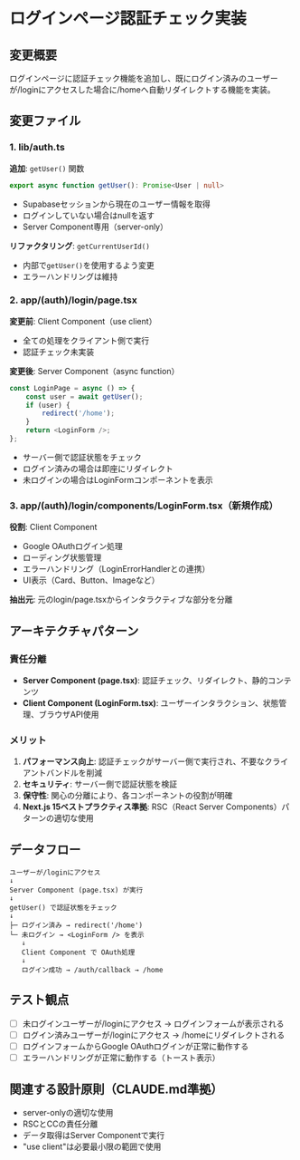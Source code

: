 # ログインページ認証チェック実装

## 変更概要
ログインページに認証チェック機能を追加し、既にログイン済みのユーザーが/loginにアクセスした場合に/homeへ自動リダイレクトする機能を実装。

## 変更ファイル

### 1. lib/auth.ts
**追加**: `getUser()` 関数
```typescript
export async function getUser(): Promise<User | null>
```
- Supabaseセッションから現在のユーザー情報を取得
- ログインしていない場合はnullを返す
- Server Component専用（server-only）

**リファクタリング**: `getCurrentUserId()`
- 内部で`getUser()`を使用するよう変更
- エラーハンドリングは維持

### 2. app/(auth)/login/page.tsx
**変更前**: Client Component（use client）
- 全ての処理をクライアント側で実行
- 認証チェック未実装

**変更後**: Server Component（async function）
```typescript
const LoginPage = async () => {
    const user = await getUser();
    if (user) {
        redirect('/home');
    }
    return <LoginForm />;
};
```
- サーバー側で認証状態をチェック
- ログイン済みの場合は即座にリダイレクト
- 未ログインの場合はLoginFormコンポーネントを表示

### 3. app/(auth)/login/components/LoginForm.tsx（新規作成）
**役割**: Client Component
- Google OAuthログイン処理
- ローディング状態管理
- エラーハンドリング（LoginErrorHandlerとの連携）
- UI表示（Card、Button、Imageなど）

**抽出元**: 元のlogin/page.tsxからインタラクティブな部分を分離

## アーキテクチャパターン

### 責任分離
- **Server Component (page.tsx)**: 認証チェック、リダイレクト、静的コンテンツ
- **Client Component (LoginForm.tsx)**: ユーザーインタラクション、状態管理、ブラウザAPI使用

### メリット
1. **パフォーマンス向上**: 認証チェックがサーバー側で実行され、不要なクライアントバンドルを削減
2. **セキュリティ**: サーバー側で認証状態を検証
3. **保守性**: 関心の分離により、各コンポーネントの役割が明確
4. **Next.js 15ベストプラクティス準拠**: RSC（React Server Components）パターンの適切な使用

## データフロー
```
ユーザーが/loginにアクセス
↓
Server Component (page.tsx) が実行
↓
getUser() で認証状態をチェック
↓
├─ ログイン済み → redirect('/home')
└─ 未ログイン → <LoginForm /> を表示
   ↓
   Client Component で OAuth処理
   ↓
   ログイン成功 → /auth/callback → /home
```

## テスト観点
- [ ] 未ログインユーザーが/loginにアクセス → ログインフォームが表示される
- [ ] ログイン済みユーザーが/loginにアクセス → /homeにリダイレクトされる
- [ ] ログインフォームからGoogle OAuthログインが正常に動作する
- [ ] エラーハンドリングが正常に動作する（トースト表示）

## 関連する設計原則（CLAUDE.md準拠）
- server-onlyの適切な使用
- RSCとCCの責任分離
- データ取得はServer Componentで実行
- "use client"は必要最小限の範囲で使用
